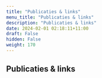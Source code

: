 ```yaml
---
title: "Publicaties & links"
menu_title: "Publicaties & links"
description: "Publicaties & links"
date: 2024-02-01 02:18:11+11:00
draft: False
hidden: False
weight: 170
---
```

## Publicaties & links
